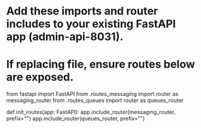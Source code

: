 # Add these imports and router includes to your existing FastAPI app (admin-api-8031).
# If replacing file, ensure routes below are exposed.

from fastapi import FastAPI
from .routes_messaging import router as messaging_router
from .routes_queues import router as queues_router

def init_routes(app: FastAPI):
    app.include_router(messaging_router, prefix="")
    app.include_router(queues_router, prefix="")
